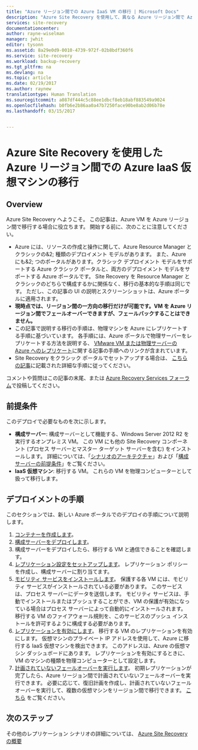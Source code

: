 ```yaml
---
title: "Azure リージョン間での Azure IaaS VM の移行 | Microsoft Docs"
description: "Azure Site Recovery を使用して、異なる Azure リージョン間で Azure IaaS 仮想マシンを移行します。"
services: site-recovery
documentationcenter: 
author: rayne-wiselman
manager: jwhit
editor: tysonn
ms.assetid: 8a29e0d9-0010-4739-972f-02b8bdf360f6
ms.service: site-recovery
ms.workload: backup-recovery
ms.tgt_pltfrm: na
ms.devlang: na
ms.topic: article
ms.date: 02/19/2017
ms.author: raynew
translationtype: Human Translation
ms.sourcegitcommit: a087df444c5c88ee1dbcf8eb18abf883549a9024
ms.openlocfilehash: b0fb6e2b86aa0a47b7250face90be8ab2d06b78e
ms.lasthandoff: 03/15/2017


---
```

# <a name="migrate-azure-iaas-virtual-machines-between-azure-regions-with-azure-site-recovery"></a>Azure Site Recovery を使用した Azure リージョン間での Azure IaaS 仮想マシンの移行
## <a name="overview"></a>Overview
Azure Site Recovery へようこそ。 この記事は、Azure VM を Azure リージョン間で移行する場合に役立ちます。 開始する前に、次のことに注意してください。

* Azure には、リソースの作成と操作に関して、Azure Resource Manager とクラシックの&2; 種類のデプロイメント モデルがあります。 また、Azure にも&2; つのポータルがあります。クラシック デプロイメント モデルをサポートする Azure クラシック ポータルと、両方のデプロイメント モデルをサポートする Azure ポータルです。 Site Recovery を Resource Manager とクラシックのどちらで構成するかに関係なく、移行の基本的な手順は同じです。 ただし、この記事の UI の説明とスクリーンショットは、Azure ポータルに適用されます。
* **現時点では、リージョン間の一方向の移行だけが可能です。VM を Azure リージョン間でフェールオーバーできますが、フェールバックすることはできません。**
* この記事で説明する移行の手順は、物理マシンを Azure にレプリケートする手順に基づいています。 各手順には、Azure ポータルで物理サーバーをレプリケートする方法を説明する、 [VMware VM または物理サーバーの Azure へのレプリケート](site-recovery-vmware-to-azure.md)に関する記事の手順へのリンクが含まれています。
* Site Recovery をクラシック ポータルでセットアップする場合は、 [こちらの記事](site-recovery-vmware-to-azure-classic.md)に記載された詳細な手順に従ってください。

コメントや質問はこの記事の末尾、または [Azure Recovery Services フォーラム](https://social.msdn.microsoft.com/forums/azure/home?forum=hypervrecovmgr)で投稿してください。

## <a name="prerequisites"></a>前提条件
このデプロイで必要なものを次に示します。

* **構成サーバー**: 構成サーバーとして機能する、Windows Server 2012 R2 を実行するオンプレミス VM。 この VM にも他の Site Recovery コンポーネント (プロセス サーバーとマスター ターゲット サーバーを含む) をインストールします。 詳細については、「[シナリオのアーキテクチャ](site-recovery-components.md#vmware-to-azure)」および「[構成サーバーの前提条件](site-recovery-vmware-to-azure.md#prerequisites)」をご覧ください。
* **IaaS 仮想マシン**: 移行する VM。 これらの VM を物理コンピューターとして扱って移行します。

## <a name="deployment-steps"></a>デプロイメントの手順
このセクションでは、新しい Azure ポータルでのデプロイの手順について説明します。

1. [コンテナーを作成します](site-recovery-vmware-to-azure.md#create-a-recovery-services-vault)。
2. [構成サーバーをデプロイします](site-recovery-vmware-to-azure.md#prepare-the-configuration-server)。
3. 構成サーバーをデプロイしたら、移行する VM と通信できることを確認します。
4. [レプリケーション設定をセットアップします](site-recovery-vmware-to-azure.md#set-up-replication-settings)。 レプリケーション ポリシーを作成し、構成サーバーに割り当てます。
5. [モビリティ サービスをインストールします](site-recovery-vmware-to-azure.md#prepare-vms-for-replication)。 保護する各 VM には、モビリティ サービスがインストールされている必要があります。 このサービスは、プロセス サーバーにデータを送信します。 モビリティ サービスは、手動でインストールまたはプッシュすることができ、VM の保護が有効になっている場合はプロセス サーバーによって自動的にインストールされます。 移行する VM のファイアウォール規則を、このサービスのプッシュ インストールを許可するように構成する必要があります。
6. [レプリケーションを有効にします](site-recovery-vmware-to-azure.md#enable-replication)。 移行する VM のレプリケーションを有効にします。 仮想マシンのプライベート IP アドレスを使用して、Azure に移行する IaaS 仮想マシンを検出できます。 このアドレスは、Azure の仮想マシン ダッシュボードにあります。 レプリケーションを有効にするときに、VM のマシンの種類を物理コンピューターとして設定します。
7. [ 計画されていないフェールオーバーを実行します](site-recovery-failover.md)。 初期レプリケーションが完了したら、Azure リージョン間で計画されていないフェールオーバーを実行できます。 必要に応じて、復旧計画を作成し、計画されていないフェールオーバーを実行して、複数の仮想マシンをリージョン間で移行できます。 [こちら](site-recovery-create-recovery-plans.md) をご覧ください。

## <a name="next-steps"></a>次のステップ
その他のレプリケーション シナリオの詳細については、 [Azure Site Recovery の概要](site-recovery-overview.md)

